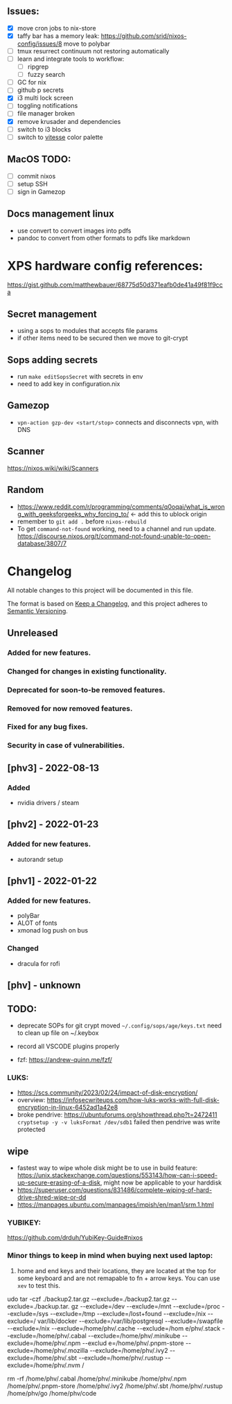 ## Issues:
- [X] move cron jobs to nix-store
- [X] taffy bar has a memory leak: https://github.com/srid/nixos-config/issues/8 move to polybar
- [ ] tmux resurrect continuum not restoring automatically 
- [ ] learn and integrate tools to workflow:
    - [ ] ripgrep
    - [ ] fuzzy search
- [ ] GC for nix
- [ ] github p secrets
- [X] i3 multi lock screen
- [ ] toggling notifications
- [ ] file manager broken
- [X] remove krusader and dependencies
- [ ] switch to i3 blocks
- [ ] switch to [vitesse](https://marketplace.visualstudio.com/items?itemName=antfu.theme-vitesse&ssr=false#overview) color palette

## MacOS TODO:
- [ ] commit nixos
- [ ] setup SSH
- [ ] sign in Gamezop 

## Docs management linux
- use convert to convert images into pdfs
- pandoc to convert from other formats to pdfs like markdown

# XPS hardware config references:
https://gist.github.com/matthewbauer/68775d50d371eafb0de41a49f81f9cca

## Secret management
- using a sops to modules that accepts file params
- if other items need to be secured then we move to git-crypt

## Sops adding secrets
- run `make editSopsSecret` with secrets in env
- need to add key in configuration.nix

## Gamezop
- `vpn-action gzp-dev <start/stop>` connects and disconnects vpn, with DNS

## Scanner
https://nixos.wiki/wiki/Scanners


## Random
- https://www.reddit.com/r/programming/comments/q0oqai/what_is_wrong_with_geeksforgeeks_why_forcing_to/ <- add this to ublock origin
- remember to `git add .`  before `nixos-rebuild`
- To get `command-not-found` working, need to a channel and run update. https://discourse.nixos.org/t/command-not-found-unable-to-open-database/3807/7

# Changelog
All notable changes to this project will be documented in this file.

The format is based on [Keep a Changelog](https://keepachangelog.com/en/1.0.0/),
and this project adheres to [Semantic Versioning](https://semver.org/spec/v2.0.0.html).

## Unreleased
### Added for new features.
### Changed for changes in existing functionality.
### Deprecated for soon-to-be removed features.
### Removed for now removed features.
### Fixed for any bug fixes.
### Security in case of vulnerabilities.


## [phv3] - 2022-08-13
### Added
- nvidia drivers / steam
## [phv2] - 2022-01-23
### Added for new features.
- autorandr setup

## [phv1] - 2022-01-22
### Added for new features.
- polyBar 
- ALOT of fonts
- xmonad log push on bus
### Changed
- dracula for rofi

## [phv] - unknown


## TODO: 
- deprecate SOPs for git crypt
    moved `~/.config/sops/age/keys.txt` need to clean up file on ~/.keybox
- record all VSCODE plugins properly


- fzf: https://andrew-quinn.me/fzf/


### LUKS:
- https://scs.community/2023/02/24/impact-of-disk-encryption/
- overview: https://infosecwriteups.com/how-luks-works-with-full-disk-encryption-in-linux-6452ad1a42e8
- broke pendrive: https://ubuntuforums.org/showthread.php?t=2472411
    `cryptsetup -y -v luksFormat /dev/sdb1` failed then pendrive was write protected

## wipe
- fastest way to wipe whole disk might be to use in build feature: https://unix.stackexchange.com/questions/553143/how-can-i-speed-up-secure-erasing-of-a-disk, might now be applicable to your harddisk
- https://superuser.com/questions/831486/complete-wiping-of-hard-drive-shred-wipe-or-dd
- https://manpages.ubuntu.com/manpages/impish/en/man1/srm.1.html

### YUBIKEY:
https://github.com/drduh/YubiKey-Guide#nixos


### Minor things to keep in mind when buying next used laptop:
1. home and end keys and their locations, they are located at the top for some keyboard and are not remapable to fn + arrow keys. You can use `xev` to test this.

udo tar -czf ./backup2.tar.gz --exclude=./backup2.tar.gz --exclude=./backup.tar.
gz --exclude=/dev --exclude=/mnt --exclude=/proc --exclude=/sys --exclude=/tmp --exclude=/lost+found --exclude=/nix --exclude=/
var/lib/docker --exclude=/var/lib/postgresql --exclude=/swapfile --exclude=/nix --exclude=/home/phv/.cache --exclude=/hom
e/phv/.stack --exclude=/home/phv/.cabal --exclude=/home/phv/.minikube --exclude=/home/phv/.npm --exclud
e=/home/phv/.pnpm-store --exclude=/home/phv/.mozilla --exclude=/home/phv/.ivy2 --exclude=/home/phv/.sbt
 --exclude=/home/phv/.rustup --exclude=/home/phv/.nvm /

rm -rf /home/phv/.cabal /home/phv/.minikube /home/phv/.npm /home/phv/.pnpm-store /home/phv/.ivy2 /home/phv/.sbt /home/phv/.rustup /home/phv/go /home/phv/code
